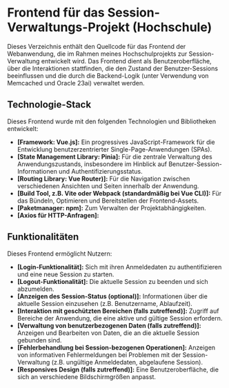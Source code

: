 # Frontend für das Session-Verwaltungs-Projekt (Hochschule)

Dieses Verzeichnis enthält den Quellcode für das Frontend der Webanwendung, die im Rahmen meines Hochschulprojekts zur Session-Verwaltung entwickelt wird. Das Frontend dient als Benutzeroberfläche, über die Interaktionen stattfinden, die den Zustand der Benutzer-Sessions beeinflussen und die durch die Backend-Logik (unter Verwendung von Memcached und Oracle 23ai) verwaltet werden.

## Technologie-Stack

Dieses Frontend wurde mit den folgenden Technologien und Bibliotheken entwickelt:

* **[Framework: Vue.js]:** Ein progressives JavaScript-Framework für die Entwicklung benutzerzentrierter Single-Page-Anwendungen (SPAs).
* **[State Management Library: Pinia]:** Für die zentrale Verwaltung des Anwendungszustands, insbesondere im Hinblick auf Benutzer-Session-Informationen und Authentifizierungsstatus.
* **[Routing Library: Vue Router)]:** Für die Navigation zwischen verschiedenen Ansichten und Seiten innerhalb der Anwendung.
* **[Build Tool, z.B. Vite oder Webpack (standardmäßig bei Vue CLI)]:** Für das Bündeln, Optimieren und Bereitstellen der Frontend-Assets.
* **[Paketmanager: npm]:** Zum Verwalten der Projektabhängigkeiten.
* **[Axios für HTTP-Anfragen]:**

## Funktionalitäten 

Dieses Frontend ermöglicht Nutzern:

* **[Login-Funktionalität]:** Sich mit ihren Anmeldedaten zu authentifizieren und eine neue Session zu starten.
* **[Logout-Funktionalität]:** Die aktuelle Session zu beenden und sich abzumelden.
* **[Anzeigen des Session-Status (optional)]:** Informationen über die aktuelle Session einzusehen (z.B. Benutzername, Ablaufzeit).
* **[Interaktion mit geschützten Bereichen (falls zutreffend)]:** Zugriff auf Bereiche der Anwendung, die eine aktive und gültige Session erfordern.
* **[Verwaltung von benutzerbezogenen Daten (falls zutreffend)]:** Anzeigen und Bearbeiten von Daten, die an die aktuelle Session gebunden sind.
* **[Fehlerbehandlung bei Session-bezogenen Operationen]:** Anzeigen von informativen Fehlermeldungen bei Problemen mit der Session-Verwaltung (z.B. ungültige Anmeldedaten, abgelaufene Session).
* **[Responsives Design (falls zutreffend)]:** Eine Benutzeroberfläche, die sich an verschiedene Bildschirmgrößen anpasst.
